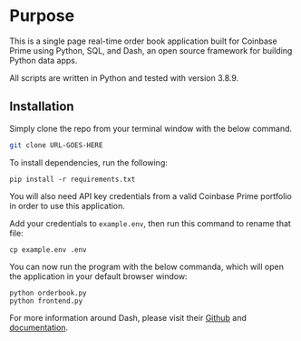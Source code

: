 # Purpose

This is a single page real-time order book application built for Coinbase Prime using Python, SQL, and Dash, an open source framework for building Python data apps.  

All scripts are written in Python and tested with version 3.8.9.

## Installation

Simply clone the repo from your terminal window with the below command.

```bash
git clone URL-GOES-HERE
```

To install dependencies, run the following: 
```
pip install -r requirements.txt
```
You will also need API key credentials from a valid Coinbase Prime portfolio in order to use this application.

Add your credentials to ``example.env``, then run this command to rename that file:
```
cp example.env .env
```

You can now run the program with the below commanda, which will open the application in your default browser window: 

```
python orderbook.py
python frontend.py
```

For more information around Dash, please visit their [Github](https://github.com/plotly/dash) and [documentation](https://dash.plotly.com/introduction). 